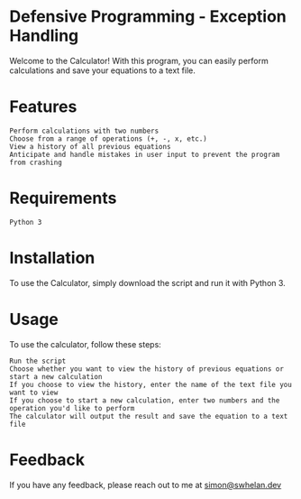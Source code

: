 # Defensive Programming - Exception Handling

Welcome to the Calculator! With this program, you can easily perform calculations and save your equations to a text file.

# Features

    Perform calculations with two numbers
    Choose from a range of operations (+, -, x, etc.)
    View a history of all previous equations
    Anticipate and handle mistakes in user input to prevent the program from crashing

# Requirements

    Python 3

# Installation

To use the Calculator, simply download the script and run it with Python 3.

# Usage

To use the calculator, follow these steps:

    Run the script
    Choose whether you want to view the history of previous equations or start a new calculation
    If you choose to view the history, enter the name of the text file you want to view
    If you choose to start a new calculation, enter two numbers and the operation you'd like to perform
    The calculator will output the result and save the equation to a text file

# Feedback

If you have any feedback, please reach out to me at simon@swhelan.dev
